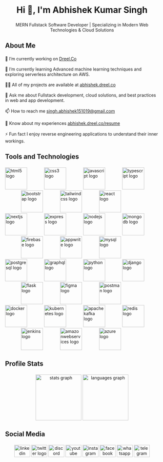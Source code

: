 <h1 align="center">Hi 👋, I'm Abhishek Kumar Singh</h1>

###

<p align="center">MERN Fullstack Software Developer | Specializing in Modern Web Technologies & Cloud Solutions</p>

###

<h2 align="left">About Me</h2>

###

<p align="left">
  🔭 I’m currently working on <a href="https://dreel.co" target="_blank">Dreel.Co</a><br><br>
  🌱 I’m currently learning Advanced machine learning techniques and exploring serverless architecture on AWS.<br><br>
  👨‍💻 All of my projects are available at <a href="https://github.com/ABHISHEK-SIN-GH" target="_blank">abhishek.dreel.co</a><br><br>
  💬 Ask me about Fullstack development, cloud solutions, and best practices in web and app development.<br><br>
  📫 How to reach me <a href="mailto:singh.abhishek151019@gmail.com" target="_blank">singh.abhishek151019@gmail.com</a><br><br>
  📄 Know about my experiences <a href="https://github.com/ABHISHEK-SIN-GH" target="_blank">abhishek.dreel.co/resume</a><br><br>
  ⚡ Fun fact I enjoy reverse engineering applications to understand their inner workings.</p>

###

<h2 align="left">Tools and Technologies</h2>

###

<div align="left">
  <img src="https://cdn.jsdelivr.net/gh/devicons/devicon/icons/html5/html5-original.svg" height="72" alt="html5 logo"  />
  <img width="48" />
  <img src="https://cdn.jsdelivr.net/gh/devicons/devicon/icons/css3/css3-original.svg" height="72" alt="css3 logo"  />
  <img width="48" />
  <img src="https://cdn.jsdelivr.net/gh/devicons/devicon/icons/javascript/javascript-original.svg" height="72" alt="javascript logo"  />
  <img width="48" />
  <img src="https://cdn.jsdelivr.net/gh/devicons/devicon/icons/typescript/typescript-original.svg" height="72" alt="typescript logo"  />
  <img width="48" />
  <img src="https://cdn.jsdelivr.net/gh/devicons/devicon/icons/bootstrap/bootstrap-original.svg" height="72" alt="bootstrap logo"  />
  <img width="48" />
  <img src="https://skillicons.dev/icons?i=tailwind" height="72" alt="tailwindcss logo"  />
  <img width="48" />
  <img src="https://cdn.simpleicons.org/react/61DAFB" height="72" alt="react logo"  />
  <img width="48" />
  <img src="https://skillicons.dev/icons?i=nextjs" height="72" alt="nextjs logo"  />
  <img width="48" />
  <img src="https://skillicons.dev/icons?i=express" height="72" alt="express logo"  />
  <img width="48" />
  <img src="https://cdn.simpleicons.org/nodedotjs/339933" height="72" alt="nodejs logo"  />
  <img width="48" />
  <img src="https://cdn.simpleicons.org/mongodb/47A248" height="72" alt="mongodb logo"  />
  <img width="48" />
  <img src="https://cdn.simpleicons.org/firebase/FFCA28" height="72" alt="firebase logo"  />
  <img width="48" />
  <img src="https://cdn.simpleicons.org/appwrite/F02E65" height="72" alt="appwrite logo"  />
  <img width="48" />
  <img src="https://cdn.jsdelivr.net/gh/devicons/devicon/icons/mysql/mysql-original.svg" height="72" alt="mysql logo"  />
  <img width="48" />
  <img src="https://cdn.jsdelivr.net/gh/devicons/devicon/icons/postgresql/postgresql-original.svg" height="72" alt="postgresql logo"  />
  <img width="48" />
  <img src="https://cdn.simpleicons.org/graphql/E10098" height="72" alt="graphql logo"  />
  <img width="48" />
  <img src="https://skillicons.dev/icons?i=py" height="72" alt="python logo"  />
  <img width="48" />
  <img src="https://skillicons.dev/icons?i=django" height="72" alt="django logo"  />
  <img width="48" />
  <img src="https://skillicons.dev/icons?i=flask" height="72" alt="flask logo"  />
  <img width="48" />
  <img src="https://skillicons.dev/icons?i=figma" height="72" alt="figma logo"  />
  <img width="48" />
  <img src="https://skillicons.dev/icons?i=postman" height="72" alt="postman logo"  />
  <img width="48" />
  <img src="https://skillicons.dev/icons?i=docker" height="72" alt="docker logo"  />
  <img width="48" />
  <img src="https://skillicons.dev/icons?i=kubernetes" height="72" alt="kubernetes logo"  />
  <img width="48" />
  <img src="https://skillicons.dev/icons?i=kafka" height="72" alt="apachekafka logo"  />
  <img width="48" />
  <img src="https://skillicons.dev/icons?i=redis" height="72" alt="redis logo"  />
  <img width="48" />
  <img src="https://skillicons.dev/icons?i=jenkins" height="72" alt="jenkins logo"  />
  <img width="48" />
  <img src="https://skillicons.dev/icons?i=aws" height="72" alt="amazonwebservices logo"  />
  <img width="48" />
  <img src="https://skillicons.dev/icons?i=azure" height="72" alt="azure logo"  />
</div>

###

<h2 align="left">Profile Stats</h2>

###

<div align="center">
  <img src="https://github-readme-stats.vercel.app/api?username=ABHISHEK-SIN-GH&hide_title=false&hide_rank=false&show_icons=true&include_all_commits=true&count_private=true&disable_animations=false&theme=dracula&locale=en&hide_border=false&order=1" height="150" alt="stats graph"  />
  <img src="https://github-readme-stats.vercel.app/api/top-langs?username=ABHISHEK-SIN-GH&locale=en&hide_title=false&layout=compact&card_width=320&langs_count=5&theme=dracula&hide_border=false&order=2" height="150" alt="languages graph"  />
</div>

###

<h2 align="left">Social Media</h2>

###

<div align="center">
  <img src="https://raw.githubusercontent.com/maurodesouza/profile-readme-generator/master/src/assets/icons/social/linkedin/default.svg" width="52" height="40" alt="linkedin logo"  />
  <img src="https://raw.githubusercontent.com/maurodesouza/profile-readme-generator/master/src/assets/icons/social/twitter/default.svg" width="52" height="40" alt="twitter logo"  />
  <img src="https://raw.githubusercontent.com/maurodesouza/profile-readme-generator/master/src/assets/icons/social/discord/default.svg" width="52" height="40" alt="discord logo"  />
  <img src="https://raw.githubusercontent.com/maurodesouza/profile-readme-generator/master/src/assets/icons/social/youtube/default.svg" width="52" height="40" alt="youtube logo"  />
  <img src="https://raw.githubusercontent.com/maurodesouza/profile-readme-generator/master/src/assets/icons/social/instagram/default.svg" width="52" height="40" alt="instagram logo"  />
  <img src="https://raw.githubusercontent.com/maurodesouza/profile-readme-generator/master/src/assets/icons/social/facebook/default.svg" width="52" height="40" alt="facebook logo"  />
  <img src="https://raw.githubusercontent.com/maurodesouza/profile-readme-generator/master/src/assets/icons/social/whatsapp/default.svg" width="52" height="40" alt="whatsapp logo"  />
  <img src="https://raw.githubusercontent.com/maurodesouza/profile-readme-generator/master/src/assets/icons/social/telegram/default.svg" width="52" height="40" alt="telegram logo"  />
</div>

###
